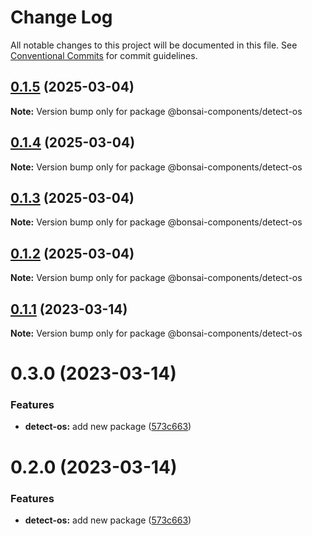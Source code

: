 # Change Log

All notable changes to this project will be documented in this file.
See [Conventional Commits](https://conventionalcommits.org) for commit guidelines.

## [0.1.5](https://github.com/zieka/bonsai-components/compare/@bonsai-components/detect-os@0.1.4...@bonsai-components/detect-os@0.1.5) (2025-03-04)

**Note:** Version bump only for package @bonsai-components/detect-os

## [0.1.4](https://github.com/zieka/bonsai-components/compare/@bonsai-components/detect-os@0.1.3...@bonsai-components/detect-os@0.1.4) (2025-03-04)

**Note:** Version bump only for package @bonsai-components/detect-os

## [0.1.3](https://github.com/zieka/bonsai-components/compare/@bonsai-components/detect-os@0.1.2...@bonsai-components/detect-os@0.1.3) (2025-03-04)

**Note:** Version bump only for package @bonsai-components/detect-os

## [0.1.2](https://github.com/zieka/bonsai-components/compare/@bonsai-components/detect-os@0.1.1...@bonsai-components/detect-os@0.1.2) (2025-03-04)

**Note:** Version bump only for package @bonsai-components/detect-os

## [0.1.1](https://github.com/zieka/bonsai-components/compare/@bonsai-components/detect-os@0.3.0...@bonsai-components/detect-os@0.1.1) (2023-03-14)

**Note:** Version bump only for package @bonsai-components/detect-os

# 0.3.0 (2023-03-14)

### Features

- **detect-os:** add new package ([573c663](https://github.com/zieka/bonsai-components/commit/573c6636eb940abdd888efe0908a0f9e49649220))

# 0.2.0 (2023-03-14)

### Features

- **detect-os:** add new package ([573c663](https://github.com/zieka/bonsai-components/commit/573c6636eb940abdd888efe0908a0f9e49649220))
